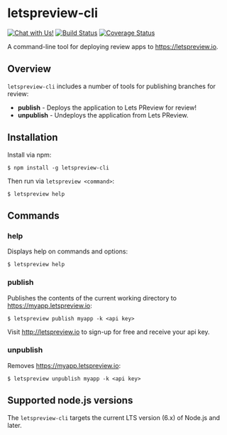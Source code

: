 # letspreview-cli

[![Chat with Us!](https://badges.gitter.im/letspreview/letspreview-cli.svg)](https://gitter.im/letspreview/letspreview-cli?utm_source=badge&utm_medium=badge&utm_campaign=pr-badge)
[![Build Status](https://travis-ci.org/letspreview/letspreview-cli.svg?branch=master)](https://travis-ci.org/letspreview/letspreview-cli)
[![Coverage Status](https://coveralls.io/repos/github/letspreview/letspreview-cli/badge.svg?branch=master)](https://coveralls.io/github/letspreview/letspreview-cli?branch=master)

A command-line tool for deploying review apps to https://letspreview.io.

## Overview

`letspreview-cli` includes a number of tools for publishing branches for review:

  * __publish__ - Deploys the application to Lets PReview for review!
  * __unpublish__	- Undeploys the application from Lets PReview.

## Installation

Install via npm:

    $ npm install -g letspreview-cli

Then run via `letspreview <command>`:

    $ letspreview help

## Commands

### help

Displays help on commands and options:

    $ letspreview help

### publish

Publishes the contents of the current working directory to https://myapp.letspreview.io:

    $ letspreview publish myapp -k <api key>

Visit http://letspreview.io to sign-up for free and receive your api key.

### unpublish

Removes https://myapp.letspreview.io:

    $ letspreview unpublish myapp -k <api key>

## Supported node.js versions

The `letspreview-cli` targets the current LTS version (6.x) of Node.js and later.
